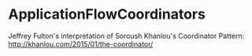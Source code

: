 # ApplicationFlowCoordinators

Jeffrey Fulton's interpretation of Soroush Khanlou's Coordinator Pattern: http://khanlou.com/2015/01/the-coordinator/
